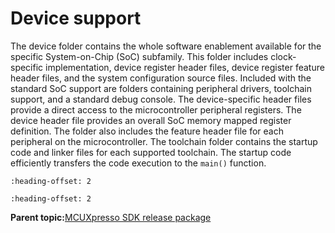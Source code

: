 # Device support

The device folder contains the whole software enablement available for the specific System-on-Chip \(SoC\) subfamily. This folder includes clock-specific implementation, device register header files, device register feature header files, and the system configuration source files. Included with the standard SoC support are folders containing peripheral drivers, toolchain support, and a standard debug console. The device-specific header files provide a direct access to the microcontroller peripheral registers. The device header file provides an overall SoC memory mapped register definition. The folder also includes the feature header file for each peripheral on the microcontroller. The toolchain folder contains the startup code and linker files for each supported toolchain. The startup code efficiently transfers the code execution to the `main()` function.


```{include} ../topics/board_support.md
:heading-offset: 2
```

```{include} ../topics/demo_application_and_other_examples.md
:heading-offset: 2
```

**Parent topic:**[MCUXpresso SDK release package](../topics/mcuxpresso_sdk_release_package.md)

